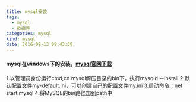 ```yaml
---
title: mysql安装
tags:
  - mysql
  - 数据库
categories: mysql
kind: mysql
date: 2016-08-13 09:43:39
---
```


#### mysql在windows下的安装，[mysql官网下载](http://dev.mysql.com)

1.以管理员身份运行cmd,cd mysql解压目录的bin下，执行mysqld --install
2.默认配置文件my-default.ini，可以创建自己的配置文件my.ini
3.启动命令：net start mysql
4.将MySQL的bin路径加到path中